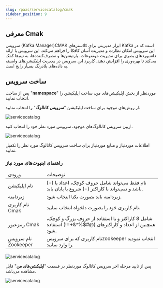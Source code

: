 ```yaml
---
slug: /paas/servicecatalog/cmak
sidebar_position: 9
---
```


## معرفی Cmak
سرویس (Kafka Manager)CMAK   ابزار مدیریتی برای کلاسترهای Kafka است که در این سرویس امکان نظارت و مدیریت آسان کافکا را فراهم می‌کند. این سرویس با ارائه داشبوردهای بصری برای مدیریت موضوعات، پارتیشن‌ها و مصرف‌کننده‌ها، به تیم‌ها کمک می‌کند تا بهره‌وری را افزایش دهند. کاربرد این سرویس در مدیریت اپلیکیشن‌های وابسته به داده‌های بلادرنگ بسیار رایج است.



## ساخت سرویس

پس از ساخت "**namespace**" موردنظر از بخش اپلیکیشن‌های من، ساخت اپلیکیشن را انتخاب نمایید.

از روش‌های موجود برای ساخت اپلیکیشن "**سرویس کاتالوگ**" را انتخاب نمایید.

![servicecatalog](/img/servicecatalog/servicecatalog00.png)

ازبین سرویس کاتالوگ‌های موجود، سرویس مورد نظر خود را انتخاب کنید.

![servicecatalog](/img/servicecatalog/servicecatalog0.png)

اطلاعات موردنیاز و منابع موردنیاز برای ساخت سرویس کاتالوگ مورد نظر را تکمیل نمایید.

### راهنمای اینپوت‌های مورد نیاز

<table>
    <thead>
        <tr>
            <td>ورودی</td>
            <td>توضیحات</td>
        </tr>
    </thead>
    <tbody>
        <tr>
            <td>نام اپلیکیشن</td>
            <td>نام فقط می‌تواند شامل حروف کوچک، اعداد یا (-) باشد و نمی‌تواند با کاراکتر (-) شروع یا پایان یابد.</td>
        </tr>
        <tr>
            <td>زیردامنه</td>
            <td>زیردامنه باید بصورت یکتا انتخاب شود. </td>
        </tr>
         <tr>
            <td>نام کاربری Cmak</td>
            <td>نام کاربری خود را بصورت دلخواه انتخاب نمایید. </td>
        </tr>
         <tr>
            <td>رمزعبور Cmak</td>
            <td>شامل 8 کاراکتر و با استفاده از حروف بزرگ و کوچک، همچنین از اعداد و کاراکتر‌های (@#$%^&+=!) استفاده شود.</td> 
           </tr>
         <tr>
            <td>نام سرویس Zookeeper</td>
            <td>نام کاربری که برای سرویسzookeeper انتخاب نمودید را وارد نمایید. </td>
        </tr>
    </tbody>
</table>

![servicecatalog](/img/servicecatalog/servicecatalog17.png)

 پس از تایید مرحله اخر سرویس کاتالوگ موردنظر در قسمت "**اپلیکشن‌های من**" قابل مشاهده می‌باشد.
 
 ![servicecatalog](/img/servicecatalog/servicecatalog18.png)

